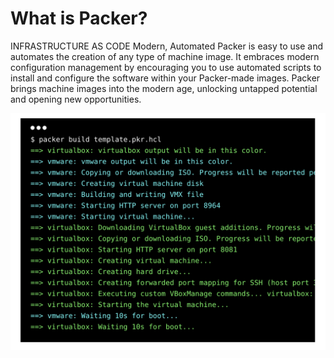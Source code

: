 # What is Packer?

INFRASTRUCTURE AS CODE
Modern, Automated
Packer is easy to use and automates the creation of any type of machine image. It embraces modern configuration management by encouraging you to use automated scripts to install and configure the software within your Packer-made images. Packer brings machine images into the modern age, unlocking untapped potential and opening new opportunities.

![Image of Yaktocat](packer.png?raw=true)
